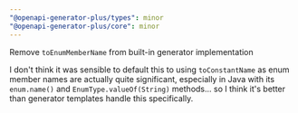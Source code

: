 ```yaml
---
"@openapi-generator-plus/types": minor
"@openapi-generator-plus/core": minor
---
```


Remove `toEnumMemberName` from built-in generator implementation

I don't think it was sensible to default this to using `toConstantName` as enum member names are actually
quite significant, especially in Java with its `enum.name()` and `EnumType.valueOf(String)` methods... so I
think it's better than generator templates handle this specifically.
